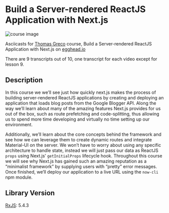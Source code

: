 # Build a Server-rendered ReactJS Application with Next.js

![course image](https://d2eip9sf3oo6c2.cloudfront.net/tags/images/000/000/026/full/react.png)

Asciicasts for [Thomas Greco](https://egghead.io/instructors/tom-greco) course, Build a Server-rendered ReactJS Application with Next.js on [egghead.io](https://egghead.io/courses/build-a-server-rendered-reactjs-application-with-next-js)

There are 9 transcripts out of 10, one transcript for each video except for lesson 9.

## Description
In this course we we’ll see just how quickly next.js makes the process of building server-rendered ReactJS applications by creating and deploying an application that loads blog posts from the Google Blogger API. Along the way we’ll learn about many of the amazing features Next.js provides for us out of the box, such as route prefetching and code-splitting, thus allowing us to spend more time developing and virtually no time setting up our environment.

Additionally, we’ll learn about the core concepts behind the framework and see how we can leverage them to create dynamic routes and integrate Material-UI on the server. We won’t have to worry about using any specific architecture to handle state, instead we will just pass our data as ReactJS `props` using Next.js’ `getInitialProps` lifecycle hook. Throughout this course we will see why Next.js has gained such an amazing reputation as a “minimalist framework” by supplying users with “pretty” error messages. Once finished, we’ll deploy our application to a live URL using the `now-cli` npm module.


## Library Version
[RxJS](https://github.com/ReactiveX/rxjs/blob/master/CHANGELOG.md): 5.4.3